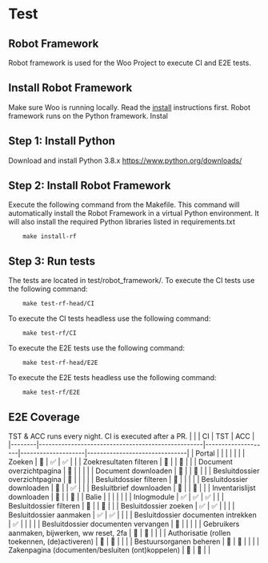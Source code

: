 # Test

## Robot Framework

Robot framework is used for the Woo Project to execute CI and E2E tests.

## Install Robot Framework

Make sure Woo is running locally. Read the [install](install.md) instructions first. Robot framework runs on the Python framework. Instal

## Step 1: Install Python

Download and install Python 3.8.x <https://www.python.org/downloads/>

## Step 2: Install Robot Framework

Execute the following command from the Makefile. This command will automatically install the Robot Framework in a virtual Python environment. It will also install the required Python libraries listed in requirements.txt

```shell
    make install-rf
```

## Step 3: Run tests

The tests are located in test/robot_framework/. To execute the CI tests use the following command:

```shell
    make test-rf-head/CI
```

To execute the CI tests headless use the following command:

```shell
    make test-rf/CI
```

To execute the E2E tests use the following command:

```shell
    make test-rf-head/E2E
```

To execute the E2E tests headless use the following command:

```shell
    make test-rf/E2E
```

## E2E Coverage

TST & ACC runs every night. CI is executed after a PR.
|        |                                                   | CI                 | TST                | ACC                           |
|--------|---------------------------------------------------|--------------------|--------------------|-------------------------------|
| Portal |                                                   |                    |                    |                               |
|        | Zoeken                                            | :construction:     | :white_check_mark: | :white_check_mark:            |
|        | Zoekresultaten filteren                           | :construction:     |                    | :construction:                |
|        | Document overzichtpagina                          | :construction:     |                    |                               |
|        | Document downloaden                               | :construction:     |                    | :construction:                |
|        | Besluitdossier overzichtpagina                    | :construction:     |                    |                               |
|        | Besluitdossier filteren                           | :construction:     |                    |                               |
|        | Besluitdossier downloaden                         | :construction:     |                    | :white_check_mark:            |
|        | Besluitbrief downloaden                           | :construction:     |                    | :construction:                |
|        | Inventarislijst downloaden                        | :construction:     |                    | :construction:                |
| Balie  |                                                   |                    |                    |                               |
|        | Inlogmodule                                       | :white_check_mark: | :white_check_mark: | :white_check_mark:            |
|        | Besluitdossier filteren                           | :construction:     |                    | :construction:                |
|        | Besluitdossier zoeken                             | :white_check_mark: | :white_check_mark: |                               |
|        | Besluitdossier aanmaken                           | :white_check_mark: | :white_check_mark: |                               |
|        | Besluitdossier documenten intrekken               | :white_check_mark: |                    |                               |
|        | Besluitdossier documenten vervangen               | :construction:     |                    |                               |
|        | Gebruikers aanmaken, bijwerken, ww reset, 2fa     | :construction:     | :construction:     |                               |
|        | Authorisatie (rollen toekennen, (de)activeren)    | :construction:     | :construction:     |                               |
|        | Bestuursorganen beheren                           | :construction:     | :construction:     |                               |
|        | Zakenpagina (documenten/besluiten (ont)koppelen)  | :construction:     | :construction:     |                               |
